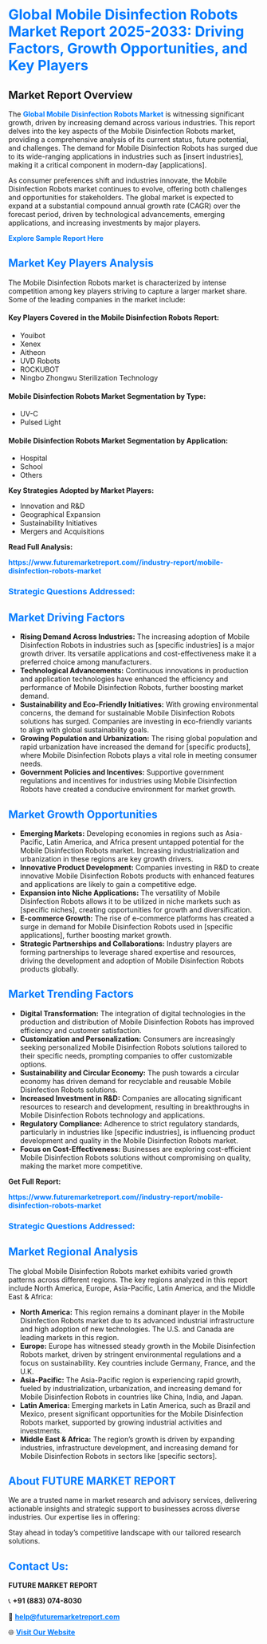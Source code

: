 <h1 style="color: #007BFF;">Global Mobile Disinfection Robots Market Report 2025-2033: Driving Factors, Growth Opportunities, and Key Players</h1>

<section id="overview">
<h2>Market Report Overview</h2>
<p>The <a href="https://www.futuremarketreport.com//industry-report/mobile-disinfection-robots-market" style="color: #007BFF; text-decoration: none;"><strong>Global Mobile Disinfection Robots Market</strong></a> is witnessing significant growth, driven by increasing demand across various industries. This report delves into the key aspects of the Mobile Disinfection Robots market, providing a comprehensive analysis of its current status, future potential, and challenges. The demand for Mobile Disinfection Robots has surged due to its wide-ranging applications in industries such as [insert industries], making it a critical component in modern-day [applications].</p>
<p>As consumer preferences shift and industries innovate, the Mobile Disinfection Robots market continues to evolve, offering both challenges and opportunities for stakeholders. The global market is expected to expand at a substantial compound annual growth rate (CAGR) over the forecast period, driven by technological advancements, emerging applications, and increasing investments by major players.</p>
</section>

<section id="overview">
<p><a href="https://www.futuremarketreport.com//request-sample/reportId=55327" style="color: #007BFF; text-decoration: none;"><strong>Explore Sample Report Here</strong></a></p>
</section>

<section id="key-players">
<h2 style="color: #007BFF;">Market Key Players Analysis</h2>
<p>The Mobile Disinfection Robots market is characterized by intense competition among key players striving to capture a larger market share. Some of the leading companies in the market include:</p>
<h4>Key Players Covered in the Mobile Disinfection Robots Report:</h4>
<ul><li>Youibot</li><li>Xenex</li><li>Aitheon</li><li>UVD Robots</li><li>ROCKUBOT</li><li>Ningbo Zhongwu Sterilization Technology</li></ul>
<h4>Mobile Disinfection Robots Market Segmentation by Type:</h4>
<ul><li>UV-C</li><li>Pulsed Light</li></ul>

<h4>Mobile Disinfection Robots Market Segmentation by Application:</h4>
<ul><li>Hospital</li><li>School</li><li>Others</li></ul>
<p><strong>Key Strategies Adopted by Market Players:</strong></p>
<ul>
<li>Innovation and R&D</li>
<li>Geographical Expansion</li>
<li>Sustainability Initiatives</li>
<li>Mergers and Acquisitions</li>
</ul>
</section>

<section>
<p><strong>Read Full Analysis: </strong></p><a href="https://www.futuremarketreport.com//industry-report/mobile-disinfection-robots-market" style="color: #007BFF; text-decoration: none;"><strong>https://www.futuremarketreport.com//industry-report/mobile-disinfection-robots-market</strong></a>
<h3 style="color: #007BFF;">Strategic Questions Addressed:</h3>
</section>

<section id="driving-factors">
<h2 style="color: #007BFF;">Market Driving Factors</h2>
<ul>
<li><strong>Rising Demand Across Industries:</strong> The increasing adoption of Mobile Disinfection Robots in industries such as [specific industries] is a major growth driver. Its versatile applications and cost-effectiveness make it a preferred choice among manufacturers.</li>
<li><strong>Technological Advancements:</strong> Continuous innovations in production and application technologies have enhanced the efficiency and performance of Mobile Disinfection Robots, further boosting market demand.</li>
<li><strong>Sustainability and Eco-Friendly Initiatives:</strong> With growing environmental concerns, the demand for sustainable Mobile Disinfection Robots solutions has surged. Companies are investing in eco-friendly variants to align with global sustainability goals.</li>
<li><strong>Growing Population and Urbanization:</strong> The rising global population and rapid urbanization have increased the demand for [specific products], where Mobile Disinfection Robots plays a vital role in meeting consumer needs.</li>
<li><strong>Government Policies and Incentives:</strong> Supportive government regulations and incentives for industries using Mobile Disinfection Robots have created a conducive environment for market growth.</li>
</ul>
</section>

<section id="growth-opportunities">
<h2 style="color: #007BFF;">Market Growth Opportunities</h2>
<ul>
<li><strong>Emerging Markets:</strong> Developing economies in regions such as Asia-Pacific, Latin America, and Africa present untapped potential for the Mobile Disinfection Robots market. Increasing industrialization and urbanization in these regions are key growth drivers.</li>
<li><strong>Innovative Product Development:</strong> Companies investing in R&D to create innovative Mobile Disinfection Robots products with enhanced features and applications are likely to gain a competitive edge.</li>
<li><strong>Expansion into Niche Applications:</strong> The versatility of Mobile Disinfection Robots allows it to be utilized in niche markets such as [specific niches], creating opportunities for growth and diversification.</li>
<li><strong>E-commerce Growth:</strong> The rise of e-commerce platforms has created a surge in demand for Mobile Disinfection Robots used in [specific applications], further boosting market growth.</li>
<li><strong>Strategic Partnerships and Collaborations:</strong> Industry players are forming partnerships to leverage shared expertise and resources, driving the development and adoption of Mobile Disinfection Robots products globally.</li>
</ul>
</section>

<section id="trending-factors">
<h2 style="color: #007BFF;">Market Trending Factors</h2>
<ul>
<li><strong>Digital Transformation:</strong> The integration of digital technologies in the production and distribution of Mobile Disinfection Robots has improved efficiency and customer satisfaction.</li>
<li><strong>Customization and Personalization:</strong> Consumers are increasingly seeking personalized Mobile Disinfection Robots solutions tailored to their specific needs, prompting companies to offer customizable options.</li>
<li><strong>Sustainability and Circular Economy:</strong> The push towards a circular economy has driven demand for recyclable and reusable Mobile Disinfection Robots solutions.</li>
<li><strong>Increased Investment in R&D:</strong> Companies are allocating significant resources to research and development, resulting in breakthroughs in Mobile Disinfection Robots technology and applications.</li>
<li><strong>Regulatory Compliance:</strong> Adherence to strict regulatory standards, particularly in industries like [specific industries], is influencing product development and quality in the Mobile Disinfection Robots market.</li>
<li><strong>Focus on Cost-Effectiveness:</strong> Businesses are exploring cost-efficient Mobile Disinfection Robots solutions without compromising on quality, making the market more competitive.</li>
</ul>
</section>

<section>
<p><strong>Get Full Report: </strong></p><a href="https://www.futuremarketreport.com//industry-report/mobile-disinfection-robots-market" style="color: #007BFF; text-decoration: none;"><strong>https://www.futuremarketreport.com//industry-report/mobile-disinfection-robots-market</strong></a>
<h3 style="color: #007BFF;">Strategic Questions Addressed:</h3>
</section>


<section id="regional-analysis">
<h2 style="color: #007BFF;">Market Regional Analysis</h2>
<p>The global Mobile Disinfection Robots market exhibits varied growth patterns across different regions. The key regions analyzed in this report include North America, Europe, Asia-Pacific, Latin America, and the Middle East & Africa:</p>
<ul>
<li><strong>North America:</strong> This region remains a dominant player in the Mobile Disinfection Robots market due to its advanced industrial infrastructure and high adoption of new technologies. The U.S. and Canada are leading markets in this region.</li>
<li><strong>Europe:</strong> Europe has witnessed steady growth in the Mobile Disinfection Robots market, driven by stringent environmental regulations and a focus on sustainability. Key countries include Germany, France, and the U.K.</li>
<li><strong>Asia-Pacific:</strong> The Asia-Pacific region is experiencing rapid growth, fueled by industrialization, urbanization, and increasing demand for Mobile Disinfection Robots in countries like China, India, and Japan.</li>
<li><strong>Latin America:</strong> Emerging markets in Latin America, such as Brazil and Mexico, present significant opportunities for the Mobile Disinfection Robots market, supported by growing industrial activities and investments.</li>
<li><strong>Middle East & Africa:</strong> The region’s growth is driven by expanding industries, infrastructure development, and increasing demand for Mobile Disinfection Robots in sectors like [specific sectors].</li>
</ul>
</section>

<footer>
<h2 style="color: #007BFF;">About FUTURE MARKET REPORT</h2>
<p>We are a trusted name in market research and advisory services, delivering actionable insights and strategic support to businesses across diverse industries. Our expertise lies in offering:</p>

<p>Stay ahead in today’s competitive landscape with our tailored research solutions.</p>

<h2 style="color: #007BFF;">Contact Us:</h2>
<p><strong>FUTURE MARKET REPORT</strong></p>
<p>📞 <strong>+91 (883) 074-8030</strong></p>
<p>📧 <strong><a href="mailto:help@futuremarketreport.com" style="color: #007BFF;">help@futuremarketreport.com</a></strong></p>
<p>🌐 <strong><a href="https://www.futuremarketreport.com/" style="color: #007BFF;">Visit Our Website</a></strong></p>
</footer>